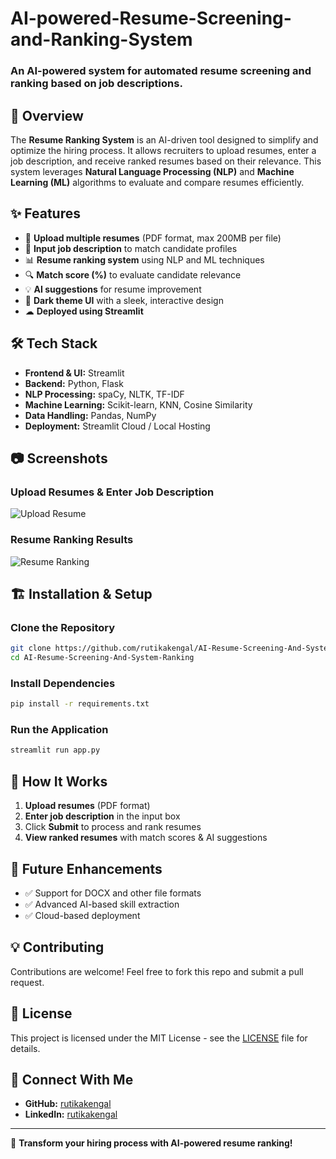 # AI-powered-Resume-Screening-and-Ranking-System

### An AI-powered system for automated resume screening and ranking based on job descriptions.

## 📌 Overview
The **Resume Ranking System** is an AI-driven tool designed to simplify and optimize the hiring process. It allows recruiters to upload resumes, enter a job description, and receive ranked resumes based on their relevance. This system leverages **Natural Language Processing (NLP)** and **Machine Learning (ML)** algorithms to evaluate and compare resumes efficiently.

## ✨ Features
- 📂 **Upload multiple resumes** (PDF format, max 200MB per file)
- 📝 **Input job description** to match candidate profiles
- 📊 **Resume ranking system** using NLP and ML techniques
- 🔍 **Match score (%)** to evaluate candidate relevance
- 💡 **AI suggestions** for resume improvement
- 🎨 **Dark theme UI** with a sleek, interactive design
- ☁ **Deployed using Streamlit**

## 🛠️ Tech Stack
- **Frontend & UI:** Streamlit
- **Backend:** Python, Flask
- **NLP Processing:** spaCy, NLTK, TF-IDF
- **Machine Learning:** Scikit-learn, KNN, Cosine Similarity
- **Data Handling:** Pandas, NumPy
- **Deployment:** Streamlit Cloud / Local Hosting

## 📷 Screenshots
### Upload Resumes & Enter Job Description
![Upload Resume](./screenshots/upload_resume.png)

### Resume Ranking Results
![Resume Ranking](./screenshots/resume_ranking.png)

## 🏗️ Installation & Setup
### Clone the Repository
```bash
git clone https://github.com/rutikakengal/AI-Resume-Screening-And-System-Ranking.git
cd AI-Resume-Screening-And-System-Ranking
```

### Install Dependencies
```bash
pip install -r requirements.txt
```

### Run the Application
```bash
streamlit run app.py
```

## 🎯 How It Works
1. **Upload resumes** (PDF format)
2. **Enter job description** in the input box
3. Click **Submit** to process and rank resumes
4. **View ranked resumes** with match scores & AI suggestions

## 📌 Future Enhancements
- ✅ Support for DOCX and other file formats
- ✅ Advanced AI-based skill extraction
- ✅ Cloud-based deployment

## 💡 Contributing
Contributions are welcome! Feel free to fork this repo and submit a pull request.

## 📜 License
This project is licensed under the MIT License - see the [LICENSE](LICENSE) file for details.

## 🔗 Connect With Me
- **GitHub:** [rutikakengal](https://github.com/rutikakengal)
- **LinkedIn:** [rutikakengal](www.linkedin.com/in/rutika-kengal-b3b0a22b7)

---
🚀 **Transform your hiring process with AI-powered resume ranking!**
